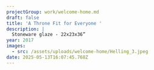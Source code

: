 ```yaml
---
projectGroup: work/welcome-home.md
draft: false
title: 'A Throne Fit for Everyone '
description: |
  Stoneware glaze - 22x23x36”
year: 2017
images:
  - src: /assets/uploads/welcome-home/Helling_3.jpeg
date: 2025-05-13T16:07:45.768Z
---
```


